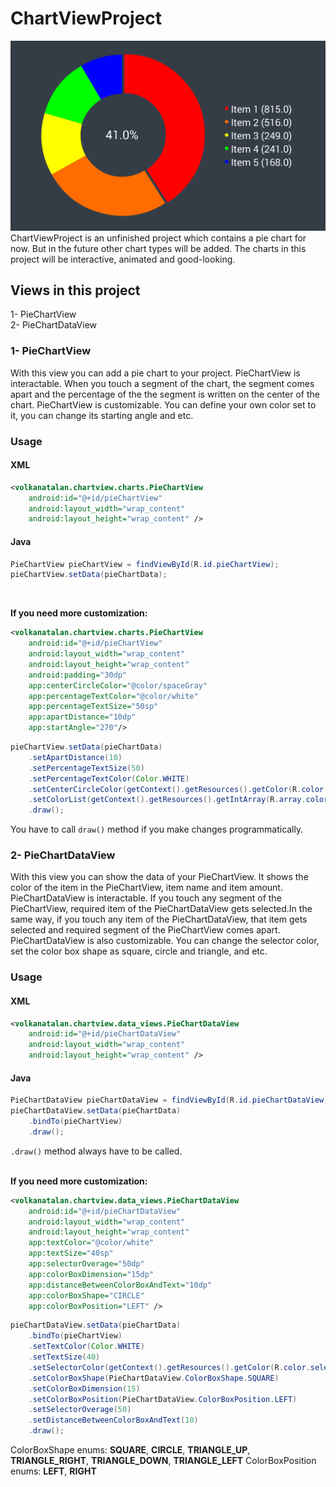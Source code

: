 # ChartViewProject
![ChartViewProject](https://github.com/thehorsebuyer/ChartViewProject/blob/master/images/ChartViewProjectSS.png)
ChartViewProject is an unfinished project which contains a pie chart for now. But in the future other chart types will be added. The charts in this project will be interactive, animated and good-looking.

## Views in this project
1- PieChartView<br>
2- PieChartDataView

### 1- PieChartView
With this view you can add a pie chart to your project. PieChartView is interactable. When you touch a segment of the chart, the segment comes apart and the percentage of the the segment is written on the center of the chart. PieChartView is customizable. You can define your own color set to it, you can change its starting angle and etc.

### Usage
#### XML
```XML
<volkanatalan.chartview.charts.PieChartView
    android:id="@+id/pieChartView"
    android:layout_width="wrap_content"
    android:layout_height="wrap_content" />
```

#### Java
```Java
PieChartView pieChartView = findViewById(R.id.pieChartView);
pieChartView.setData(pieChartData);
```
<br>

**If you need more customization:**

```XML
<volkanatalan.chartview.charts.PieChartView
    android:id="@+id/pieChartView"
    android:layout_width="wrap_content"
    android:layout_height="wrap_content"
    android:padding="30dp"
    app:centerCircleColor="@color/spaceGray"
    app:percentageTextColor="@color/white"
    app:percentageTextSize="50sp"
    app:apartDistance="10dp"
    app:startAngle="270"/>
```

```Java
pieChartView.setData(pieChartData)
    .setApartDistance(10)
    .setPercentageTextSize(50)
    .setPercentageTextColor(Color.WHITE)
    .setCenterCircleColor(getContext().getResources().getColor(R.color.spaceGray))
    .setColorList(getContext().getResources().getIntArray(R.array.color_list))
    .draw();
```
You have to call `draw()` method if you make changes programmatically.

### 2- PieChartDataView
With this view you can show the data of your PieChartView. It shows the color of the item in the PieChartView, item name and item amount. PieChartDataView is interactable. If you touch any segment of the PieChartView, required item of the PieChartDataView gets selected.In the same way, if you touch any item of the PieChartDataView, that item gets selected and required segment of the PieChartView comes apart. PieChartDataView is also customizable. You can change the selector color, set the color box shape as square, circle and triangle, and etc.

### Usage
#### XML
```XML
<volkanatalan.chartview.data_views.PieChartDataView
    android:id="@+id/pieChartDataView"
    android:layout_width="wrap_content"
    android:layout_height="wrap_content" />
```

#### Java
```Java
PieChartDataView pieChartDataView = findViewById(R.id.pieChartDataView);
pieChartDataView.setData(pieChartData)
    .bindTo(pieChartView)
    .draw();
```
`.draw()` method always have to be called.<br><br>

**If you need more customization:**

```XML
<volkanatalan.chartview.data_views.PieChartDataView
    android:id="@+id/pieChartDataView"
    android:layout_width="wrap_content"
    android:layout_height="wrap_content"
    app:textColor="@color/white"
    app:textSize="40sp"
    app:selectorOverage="50dp"
    app:colorBoxDimension="15dp"
    app:distanceBetweenColorBoxAndText="10dp"
    app:colorBoxShape="CIRCLE"
    app:colorBoxPosition="LEFT" />
```

```Java
pieChartDataView.setData(pieChartData)
    .bindTo(pieChartView)
    .setTextColor(Color.WHITE)
    .setTextSize(40)
    .setSelectorColor(getContext().getResources().getColor(R.color.selector_color))
    .setColorBoxShape(PieChartDataView.ColorBoxShape.SQUARE)
    .setColorBoxDimension(15)
    .setColorBoxPosition(PieChartDataView.ColorBoxPosition.LEFT)
    .setSelectorOverage(50)
    .setDistanceBetweenColorBoxAndText(10)
    .draw();
```
ColorBoxShape enums: **SQUARE**, **CIRCLE**, **TRIANGLE_UP**, **TRIANGLE_RIGHT**, **TRIANGLE_DOWN**, **TRIANGLE_LEFT**
ColorBoxPosition enums: **LEFT**, **RIGHT**
